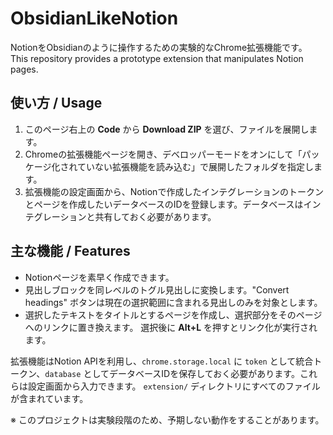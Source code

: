 # ObsidianLikeNotion

NotionをObsidianのように操作するための実験的なChrome拡張機能です。 
This repository provides a prototype extension that manipulates Notion pages.

## 使い方 / Usage
1. このページ右上の **Code** から **Download ZIP** を選び、ファイルを展開します。
2. Chromeの拡張機能ページを開き、デベロッパーモードをオンにして「パッケージ化されていない拡張機能を読み込む」で展開したフォルダを指定します。
3. 拡張機能の設定画面から、Notionで作成したインテグレーションのトークンとページを作成したいデータベースのIDを登録します。データベースはインテグレーションと共有しておく必要があります。

## 主な機能 / Features
- Notionページを素早く作成できます。
- 見出しブロックを同レベルのトグル見出しに変換します。"Convert headings" ボタンは現在の選択範囲に含まれる見出しのみを対象とします。
- 選択したテキストをタイトルとするページを作成し、選択部分をそのページへのリンクに置き換えます。
  選択後に **Alt+L** を押すとリンク化が実行されます。

拡張機能はNotion APIを利用し、`chrome.storage.local` に `token` として統合トークン、`database` としてデータベースIDを保存しておく必要があります。これらは設定画面から入力できます。
`extension/` ディレクトリにすべてのファイルが含まれています。

※ このプロジェクトは実験段階のため、予期しない動作をすることがあります。
